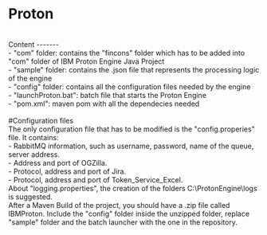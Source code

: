 # Proton
</br>
Content
-------
 </br>
 - "com" folder: contains the "fincons" folder which has to be added into "com" folder of IBM Proton Engine Java Project </br>
 - "sample" folder: contains the .json file that represents the processing logic of the engine </br>
 - "config" folder: contains all the configuration files needed by the engine </br>
 - "launchProton.bat": batch file that starts the Proton Engine </br>
 - "pom.xml": maven pom with all the dependecies needed </br>
</br>
#Configuration files </br>
The only configuration file that has to be modified is the "config.properies" file. It contains: </br>
 - RabbitMQ information, such as username, password, name of the queue, server address. </br>
 - Address and port of OGZilla. </br>
 - Protocol, address and port of Jira. </br>
 - Protocol, address and port of Token_Service_Excel. </br>
About "logging.properties", the creation of the folders C:\ProtonEngine\logs is suggested. </br>
After a Maven Build of the project, you should have a .zip file called IBMProton. Include the "config" folder inside the unzipped folder, replace "sample" folder and the batch launcher with the one in the repository.